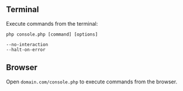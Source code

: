 Terminal
--------

Execute commands from the terminal:

```
php console.php [command] [options]

--no-interaction
--halt-on-error
```


Browser
-------

Open `domain.com/console.php` to execute commands from the browser.
